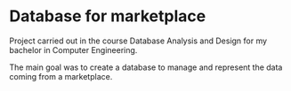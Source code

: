 # Database for marketplace

Project carried out in the course Database Analysis and Design for my bachelor in Computer Engineering.

The main goal was to create a database to manage and represent the data coming from a marketplace.
